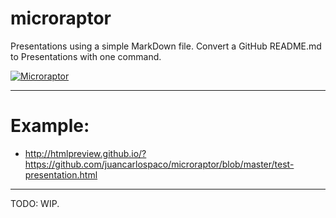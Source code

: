 # microraptor

Presentations using a simple MarkDown file.
Convert a GitHub README.md to Presentations with one command.

[![Microraptor](http://img.youtube.com/vi/-fyxUxGdrns/0.jpg)](http://www.youtube.com/watch?v=-fyxUxGdrns)

-----

# Example:

- http://htmlpreview.github.io/?https://github.com/juancarlospaco/microraptor/blob/master/test-presentation.html

-----

TODO: WIP.
